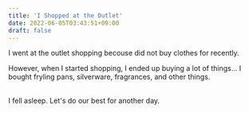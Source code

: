 ```yaml
---
title: 'I Shopped at the Outlet'
date: 2022-06-05T03:43:51+09:00
draft: false
---
```


I went at the outlet shopping becouse did not buy clothes for recently.

However, when I started shopping, I ended up buying a lot of things...
I bought fryling pans, silverware, fragrances, and other things.<br><br>

I fell asleep.
Let's do our best for another day.

